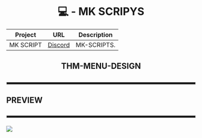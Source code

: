<div align="center">

  <h1>💻 - MK SCRIPYS</h1>

| Project        | URL           | Description |
| ------------- |:-------------:|:--------------:|
| MK SCRIPT      | [Discord](https://discord.gg/YpXPV9JdNb) | MK-SCRIPTS. | 
</h4>

<h2>THM-MENU-DESIGN<h2>

<hr style="height:5px; border: 1px solid #ccc;">

<div align = "left">
  <h4>PREVIEW</h4>
  <hr style="height:5px; border: 1px solid #ccc;">
  <img src = "https://cdn.discordapp.com/attachments/750778999831003237/891071780188467270/unknown.png">
</div>

</div>
